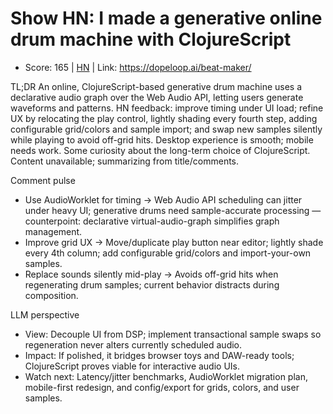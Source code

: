 # Show HN: I made a generative online drum machine with ClojureScript

- Score: 165 | [HN](https://news.ycombinator.com/item?id=45220069) | Link: https://dopeloop.ai/beat-maker/

TL;DR
An online, ClojureScript-based generative drum machine uses a declarative audio graph over the Web Audio API, letting users generate waveforms and patterns. HN feedback: improve timing under UI load; refine UX by relocating the play control, lightly shading every fourth step, adding configurable grid/colors and sample import; and swap new samples silently while playing to avoid off-grid hits. Desktop experience is smooth; mobile needs work. Some curiosity about the long-term choice of ClojureScript.
Content unavailable; summarizing from title/comments.

Comment pulse
- Use AudioWorklet for timing → Web Audio API scheduling can jitter under heavy UI; generative drums need sample-accurate processing — counterpoint: declarative virtual-audio-graph simplifies graph management.
- Improve grid UX → Move/duplicate play button near editor; lightly shade every 4th column; add configurable grid/colors and import-your-own samples.
- Replace sounds silently mid-play → Avoids off-grid hits when regenerating drum samples; current behavior distracts during composition.

LLM perspective
- View: Decouple UI from DSP; implement transactional sample swaps so regeneration never alters currently scheduled audio.
- Impact: If polished, it bridges browser toys and DAW-ready tools; ClojureScript proves viable for interactive audio UIs.
- Watch next: Latency/jitter benchmarks, AudioWorklet migration plan, mobile-first redesign, and config/export for grids, colors, and user samples.
